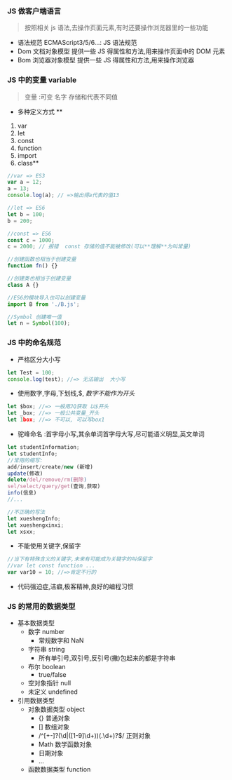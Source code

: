 ### JS 做客户端语言

> 按照相关 js 语法,去操作页面元素,有时还要操作浏览器里的一些功能

-   语法规范 ECMAScript3/5/6...: JS 语法规范
-   Dom 文档对象模型 提供一些 JS 得属性和方法,用来操作页面中的 DOM 元素
-   Bom 浏览器对象模型 提供一些 JS 得属性和方法,用来操作浏览器

### JS 中的变量 variable

> 变量 :可变 名字 存储和代表不同值

-   多种定义方式 \*\*

1. var
2. let
3. const
4. function
5. import
6. class\*\*

```javascript
//var => ES3
var a = 12;
a = 13;
console.log(a); // =>输出得a代表的值13

//let => ES6
let b = 100;
b = 200;

//const => ES6
const c = 1000;
c = 2000; // 报错  const 存储的值不能被修改(可以**理解**为叫常量)

//创建函数也相当于创建变量
function fn() {}

//创建类也相当于创建变量
class A {}

//ES6的模块导入也可以创建变量
import B from './B.js';

//Symbol 创建唯一值
let n = Symbol(100);
```

### JS 中的命名规范

-   严格区分大小写

```javascript
let Test = 100;
console.log(test); //=> 无法输出  大小写
```

-   使用数字,字母,下划线,\$, _数字不能作为开头_

```javascript
let $box; //=> 一般用JQ获取 以$开头
let _box; //=> 一般公共变量_开头
let 1box; //=> 不可以, 可以写box1
```

-   驼峰命名 :首字母小写,其余单词首字母大写,尽可能语义明显,英文单词

```javascript
let studentInformation;
let studentInfo;
//常用的缩写:
add/insert/create/new (新增)
update(修改)
delete/del/remove/rm(删除)
sel/select/query/get(查询,获取)
info(信息)
//...

//不正确的写法
let xueshengInfo;
let xueshengxinxi;
let xsxx;
```

-   不能使用关键字,保留字

```javascript
//当下有特殊含义的关键字,未来有可能成为关键字的叫保留字
//var let const function ...
var var10 = 10; //=>肯定不行的
```

-   代码强迫症,洁癖,极客精神,良好的编程习惯

### JS 的常用的数据类型

-   基本数据类型
    -   数字 number
        -   常规数字和 NaN
    -   字符串 string
        -   所有单引号,双引号,反引号(撇)包起来的都是字符串
    -   布尔 boolean
        -   true/false
    -   空对象指针 null
    -   未定义 undefined
-   引用数据类型
    -   对象数据类型 object
        -   {} 普通对象
        -   [] 数组对象
        -   /^[+-]?(\d|([1-9]\d+))(\.\d+)?\$/ 正则对象
        -   Math 数学函数对象
        -   日期对象
        -   ...
    -   函数数据类型 function
